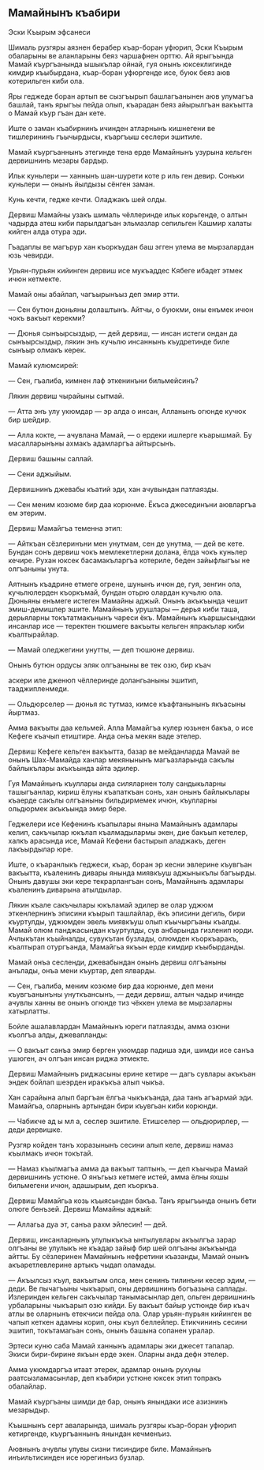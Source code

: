 ## Мамайнынъ къабири

Эски Къырым эфсанеси

Шималь рузгяры аязнен берабер къар-боран уфюрип, Эски Къырым обаларыны ве аланларыны беяз чаршафнен орттю.
Ай ярыгъында Мамай къургъанында ышыкълар ойнай, гуя онынъ юксеклигинде кимдир къыбырдана, къар-боран уфюргенде исе, буюк беяз аюв котерильген киби ола.

Яры геджеде боран артып ве сызгъырып башлагъанынен аюв улумагъа башлай, танъ ярыгъы пейда олып, къарадан беяз айырылгъан вакъытта о Мамай къур гъан дан кете.

Иште о заман къабирнинъ ичинден атларнынъ кишнегени ве тишлерининъ гъычырдысы, къаргъыш сеслери эшитиле.

Мамай къургъаннынъ этегинде тена ерде Мамайнынъ узурына кельген дервишнинъ мезары бардыр.

Ильк куньлери — ханнынъ шан-шурети коте р иль ген девир.
Сонъки куньлери — онынъ йылдызы сёнген заман.

Кунь кечти, гедже кечти.
Оладжакъ шей олды.

Дервиш Мамайны узакъ шималь чёллеринде ильк корьгенде, о алтын чадырда атеш киби парылдагъан эльмазлар сепильген Кашмир халаты кийген алда отура эди.

Гъадаплы ве магърур хан къоркъудан баш эгген улема ве мырзалардан юзь чевирди.

Урьян-пурьян кийинген дервиш исе мукъаддес Кябеге ибадет этмек ичюн кетмекте.

Мамай оны абайлап, чагъырынъыз деп эмир этти.

— Сен бутюн дюньяны долаштынъ.
Айтчы, о буюкми, оны енъмек ичюн чокъ вакъыт керекми?

— Дюнья сынъырсыздыр, — дей дервиш, — инсан истеги ондан да сынъырсыздыр, лякин энъ кучьлю инсаннынъ къудретинде биле сынъыр олмакъ керек.

Мамай кулюмсирей:

— Сен, гъалиба, кимнен лаф эткенинъни бильмейсинъ?

Лякин дервиш чырайыны сытмай.

— Атта энъ улу укюмдар — эр алда о инсан, Алланынъ огюнде кучюк бир шейдир.

— Алла кокте, — ачувлана Мамай, — о ердеки ишлерге къарышмай.
Бу масалларынъны ахмакъ адамларгъа айтырсынъ.

Дервиш башыны саллай.

— Сени аджыйым.

Дервишнинъ джевабы къатий эди, хан ачувындан патлаязды.

— Сен меним козюме бир даа корюнме.
Ёкъса джесединъни аювларгъа ем этерим.

Дервиш Мамайгъа теменна этип:

— Айткъан сёзлеринъни мен унутмам, сен де унутма, — дей ве кете.
Бундан сонъ дервиш чокъ мемлекетлерни долана, ёлда чокъ куньлер кечире.
Рухан юксек басамакъларгъа котериле, беден зайыфлыгъы не олгъаныны унута.

Аятнынъ къадрине етмеге огрене, шунынъ ичюн де, гуя, зенгин ола, кучьлюлерден къоркъмай, бундан отьрю олардан кучьлю ола.
Дюньяны енъмеге истеген Мамайны аджый.
Онынъ акъкъында чешит эмиш-демишлер эшите.
Мамайнынъ урушлары — дерья киби таша, дерьяларны токътатмакънынъ чареси ёкъ.
Мамайнынъ къаршысындаки инсанлар исе — теректен тюшмеге вакъыты кельген япракълар киби къалтырайлар.

— Мамай оледжегини унутты, — деп тюшюне дервиш.

Онынъ бутюн ордусы эляк олгъаныны ве тек озю, бир къач

аскери иле дженюп чёллеринде долангьаныны эшитип, тааджипленмеди.

— Ольдюрселер — дюнья яс тутмаз, кимсе къафтанынынъ якъасыны йыртмаз.

Амма вакъыты даа кельмей.
Алла Мамайгъа кулер юзьнен бакъа, о исе Кефеге къачып етиштире.
Анда онъа мекян ваде этелер.

Дервиш Кефеге кельген вакъытта, базар ве мейданларда Мамай ве онынъ Шах-Мамайда ханлар мекянынынъ магъазларында сакълы байлыкълары акъкъында айта эдилер.

Гуя Мамайнынъ къуллары анда силяларнен толу сандыкьларны ташыгъанлар, кириш ёлуны къапаткъан сонъ, хан онынъ байлыкълары къаерде сакълы олгъаныны бильдирмемек ичюн, къулларны ольдюрмек акъкъында эмир бере.

Геджелери исе Кефенинъ къапылары янына Мамайнынъ адамлары келип, сакъчылар юкълап къалмадылармы экен, дие бакъып кетелер, халкъ арасында исе, Мамай Кефени бастырып аладжакъ, деген лакъырдылар юре.

Иште, о къаранлыкъ геджеси, къар, боран эр кесни эвлерине къувгъан вакъытта, къаленинъ дивары янында миявкъуш аджыныкълы багъырды.
Онынъ давушы эки кере текрарлангъан сонъ, Мамайнынъ адамлары къаленинъ диварына атылдылар.

Лякин къале сакъчылары юкъламай эдилер ве олар уджюм эткенлернинъ эписини къырып ташлайлар, ёкъ эписини дегиль, бири къуртулды, уджюмден эвель миявкъуш олып къычыргъаны къалды.
Мамай олюм панджасындан къуртулды, сув анбарында гизленип юрди.
Ачлыкътан къыйналды, сувукътан бузлады, олюмден къоркъаракъ, къалтырап отургъанда, Мамайгьа якъын ерде кимдир къыбырданды.

Мамай онъа сесленди, джевабындан онынъ дервиш олгъаныны анълады, онъа мени къуртар, деп ялварды.

— Сен, гъалиба, меним козюме бир даа корюнме, деп мени къувгъанынъны унуткъансынъ, — деди дервиш, алтын чадыр ичинде ачувлы ханны ве онынъ огюнде тиз чёккен улема ве мырзаларны хатырлатты.

Бойле ашалавлардан Мамайнынъ юреги патлаязды, амма озюни къолгъа алды, джевапланды:

— О вакъыт санъа эмир берген укюмдар падиша эди, шимди исе санъа ушюген, ач олгъан инсан риджа этмекте.

Дервиш Мамайнынъ риджасыны ерине кетире — дагъ сувлары акъкъан эндек бойлап шеэрден иракъкъа алып чыкъа.

Хан сарайына алып баргъан ёлгъа чыкъкъанда, даа танъ агъармай эди.
Мамайгьа, оларнынъ артындан бири къувгьан киби корюнди.

— Чабикче ад ы мл а, сеслер эшитиле.
Етишселер — ольдюрирлер, — деди дервишке.

Рузгяр койден танъ хоразынынъ сесини алып келе, дервиш намаз къылмакъ ичюн токътай.

— Намаз къылмагъа амма да вакъыт таптынъ, — деп къычыра Мамай дервишнинъ устюне.
О янъгьыз кетмеге истей, амма ёлны яхшы бильмегени ичюн, адашырым, деп къоркъа.

Дервиш Мамайгьа козь къыясындан бакъа.
Танъ ярыгъында онынъ бети олюге бенъзей.
Дервиш Мамайны аджый:

— Аллагьа дуа эт, санъа рахм эйлесин! — дей.

Дервиш, инсанларнынъ улулыкъкъа ынтылувлары акъылгъа зарар олгъаны ве улулыкъ не къадар зайыф бир шей олгъаны акъкъында айтты.
Бу сёзлеринен Мамайнынъ нефретини къазанды, Мамай онынъ акъаретлевлерине артыкъ чыдап оламады.

— Акъылсыз къул, вакъытым олса, мен сенинъ тилинъни кесер эдим, — деди.
Ве пычагъыны чыкъарып, оны дервишнинъ богъазына саплады.
Излеринден кельген сакъчылар танымасынлар деп, ольген дервишнинъ урбаларыны чыкъарып озю кийди.
Бу вакъыт байыр устюнде бир къач атлы ве оларнынъ етекчиси пейда ола.
Олар урьян-пурьян кийинген ве чапып кеткен адамны корип, оны къул беллейлер.
Етикчининъ сесини эшитип, токътамагьан сонъ, онынъ башына сопанен уралар.

Эртеси куню саба Мамай ханнынъ адамлары эки джесет тапалар.
Экиси бири-бирине якъын ерде экен.
Оларны анда дефн этелер.

Амма укюмдаргъа итаат этерек, адамлар онынъ рухуны раатсызламасынлар, деп къабири устюне юксек этип топракъ обалайлар.

Мамай къургъаны шимди де бар, онынъ янындаки исе азизнинъ мезарыдыр.

Къышнынъ серт аваларында, шималь рузгяры къар-боран уфюрип кетиргенде, къургъаннынъ янындан кечменъиз.

Аювнынъ ачувлы улувы сизни тисиндире биле.
Мамайнынъ инъильтисинден исе юрегинъиз бузлар.
